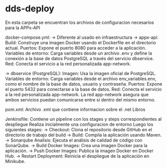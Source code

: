 # dds-deploy

En esta carpeta se encuentran los archivos de configuracion necesarios para la APPx-API

docker-compose.yml: 
-> Diferente al usado en infraestructura
-> appx-api:
            Build: Construye una imagen Docker usando el Dockerfile en el directorio actual.
            Puertos: Expone el puerto 8080 para acceder a la aplicación.
            Variables de entorno: Carga variables desde un archivo .env y define la conexión a la base de datos PostgreSQL a través del servicio dbservice.
            Red: Conecta el servicio a la red personalizada app-network.

-> dbservice (PostgreSQL):
            Imagen: Usa la imagen oficial de PostgreSQL.
            Variables de entorno: Carga variables desde el archivo env_variables.env, 
            como el nombre de la base de datos, usuario y contraseña.
            Puertos: Expone el puerto 5432 para conectarse a la base de datos.
            Red: Conecta el servicio a la red personalizada app-network.
            La red app-network asegura que ambos servicios puedan comunicarse entre sí dentro del mismo entorno.

pom.xml: Archivo .xml que contiene informacion sobre el .net Libros 

Jenkinsfile: 
Contiene un pipeline con los stages y steps correspondientes al despliegue
Realiza inicialmente una configuracion de entorno
Luego los siguientes stages: 
-> Checkout: Clona el repositorio desde GitHub en el directorio de trabajo del build
-> Build: Compila la aplicación usando Maven.
-> Sonarqube Analisis: Ejecuta el análisis de calidad de código con SonarQube.
-> Build Docker Images: Crea una imagen Docker para la aplicación.
-> Push Docker Images: Publica la imagen Docker en Docker Hub.
-> Restart Deployment: Reinicia el despliegue de la aplicación en Minikube.
